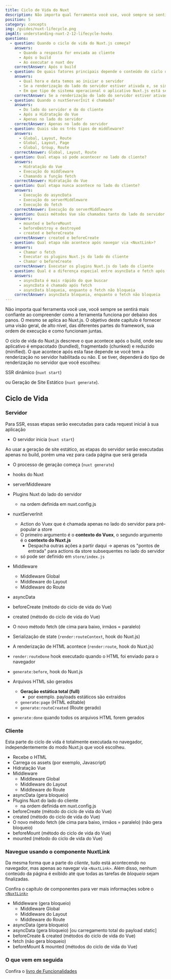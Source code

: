 ```yaml
---
title: Ciclo de Vida do Nuxt
description: Não importa qual ferramenta você use, você sempre se sentirá mais confiante ao compreender como a ferramenta funciona por debaixo dos panos. O mesmo se aplica ao Nuxt.js.
position: 5
category: concepts
img: /guides/nuxt-lifecycle.png
imgAlt: understanding-nuxt-2-12-lifecycle-hooks
questions:
  - question: Quando o ciclo de vida do Nuxt.js começa?
    answers:
      - Quando a resposta for enviada ao cliente
      - Após o build
      - Ao executar o nuxt dev
    correctAnswer: Após o build
  - question: De quais fatores principais depende o conteúdo do ciclo de vida?
    answers:
      - Qual hora e data temos ao iniciar o servidor
      - Se a renderização do lado do servidor estiver ativada e, se sim, qual tipo é usado
      - Em que tipo de sistema operacional o aplicativo Nuxt.js está sendo executado
    correctAnswer: Se a renderização do lado do servidor estiver ativada e, se sim, qual tipo é usado
  - question: Quando o nuxtServerInit é chamado?
    answers:
      - Do lado do servidor e do do cliente
      - Após a Hidratação do Vue
      - Apenas no lado do servidor
    correctAnswer: Apenas no lado do servidor
  - question: Quais são os três tipos de middleware?
    answers:
      - Global, Layout, Route
      - Global, Layout, Page
      - Global, Group, Route
    correctAnswer: Global, Layout, Route
  - question: Qual etapa só pode acontecer no lado do cliente?
    answers:
      - Hidratação do Vue
      - Execução do middleware
      - Chamando a função fetch
    correctAnswer: Hidratação do Vue
  - question: Qual etapa nunca acontece no lado do cliente?
    answers:
      - Execução do asyncData
      - Execução do serverMiddleware
      - Execução do fetch
    correctAnswer: Execução do serverMiddleware
  - question: Quais métodos Vue são chamados tanto do lado do servidor quanto do cliente?
    answers:
      - mounted e beforeMount
      - beforeDestroy e destroyed
      - created e beforeCreate
    correctAnswer: created e beforeCreate
  - question: Qual etapa não acontece após navegar via <NuxtLink>?
    answers:
      - Chamar o fetch
      - Executar os plugins Nuxt.js do lado do cliente
      - Chamar o beforeCreate
    correctAnswer: Executar os plugins Nuxt.js do lado do cliente
  - question: Qual é a diferença especial entre asyncData e fetch após navegar por <NuxtLink>?
    answers:
      - asyncData é mais rápido do que buscar
      - asyncData é chamado após fetch
      - asyncData bloqueia, enquanto o fetch não bloqueia
    correctAnswer: asyncData bloqueia, enquanto o fetch não bloqueia
---
```


<app-modal :src="img" :alt="imgAlt"></app-modal>

Não importa qual ferramenta você use, você sempre se sentirá mais confiante ao compreender como a ferramenta funciona por debaixo dos panos. O mesmo se aplica ao Nuxt.js. O objetivo deste capítulo é fornecer uma visão geral, de alto nível, das diferentes partes do framework, sua ordem de execução e como funcionam juntas.

O ciclo de vida do Nuxt.js descreve o que acontece após o build, onde seu aplicativo é empacotado (bundled), fragmentado (chunked) e reduzido (minified). O que acontece após esta fase depende se você tem a renderização no servidor habilitada ou não. E se tiver, dependerá do tipo de renderização no servidor que você escolheu:

SSR dinâmico (`nuxt start`)

ou Geração de Site Estático (`nuxt generate`).

## Ciclo de Vida

### Servidor

Para SSR, essas etapas serão executadas para cada request inicial à sua aplicação

- O servidor inicia (`nuxt start`)

Ao usar a geração de site estático, as etapas do servidor serão executadas apenas no build, porém uma vez para cada página que será gerada

- O processo de geração começa (`nuxt generate`)

- hooks do Nuxt
- serverMiddleware
- Plugins Nuxt do lado do servidor
  - na ordem definida em nuxt.config.js
- nuxtServerInit
  - Action do Vuex que é chamada apenas no lado do servidor para pré-popular a store
  - O primeiro argumento é o **contexto do Vuex**, o segundo argumento é o **contexto do Nuxt.js**
    - Despacha outras ações a partir daqui → apenas os "pontos de entrada" para actions da store subsequentes no lado do servidor
  - só pode ser definido em `store/index.js`
- Middleware
  - Middleware Global
  - Middleware do Layout
  - Middleware do Route
- asyncData
- beforeCreate (método do ciclo de vida do Vue)
- created (método do ciclo de vida do Vue)
- O novo método fetch (de cima para baixo, irmãos = paralelo)
- Serialização de state (`render:routeContext`, hook do Nuxt.js)

- A renderização de HTML acontece (`render:route`, hook do Nuxt.js)

- `render:routeDone` hook executado quando o HTML foi enviado para o navegador

- `generate:before`, hook do Nuxt.js
- Arquivos HTML são gerados
  - **Geração estática total (full)**
    - por exemplo. payloads estáticos são extraídos
  - `generate:page` (HTML editable)
  - `generate:routeCreated` (Route gerado)
- `generate:done` quando todos os arquivos HTML forem gerados

### Cliente

Esta parte do ciclo de vida é totalmente executada no navegador, independentemente do modo Nuxt.js que você escolheu.

- Recebe o HTML
- Carrega os assets (por exemplo, Javascript)
- Hidratação Vue
- Middleware
  - Middleware Global
  - Middleware do Layout
  - Middleware do Route
- asyncData (gera bloqueio)
- Plugins Nuxt do lado do cliente
  - na ordem definida em nuxt.config.js
- beforeCreate (método do ciclo de vida do Vue)
- created (método do ciclo de vida do Vue)
- O novo método fetch (de cima para baixo, irmãos = paralelo) (não gera bloqueio)
- beforeMount (método do ciclo de vida do Vue)
- mounted (método do ciclo de vida do Vue)

### Navegue usando o componente NuxtLink

Da mesma forma que a parte do _cliente_, tudo está acontecendo no navegador, mas apenas ao navegar via `<NuxtLink>`. Além disso, nenhum conteúdo da página é exibido até que todas as tarefas de _bloqueio_ sejam finalizadas.

<base-alert type="info">

Confira o capítulo de componentes para ver mais informações sobre o [`<NuxtLink>`](/guides/features/nuxt-components#the-nuxtlink-component)

</base-alert>

- Middleware (gera bloqueio)
  - Middleware Global
  - Middleware do Layout
  - Middleware do Route
- asyncData (gera bloqueio)
- asyncData (gera bloqueio) [ou carregamento total do payload static]
- beforeCreate & created (métodos do ciclo de vida do Vue)
- fetch (não gera bloqueio)
- beforeMount & mounted (métodos do ciclo de vida do Vue)

### O que vem em seguida

<base-alert type="next">

Confira o [livro de Funcionalidades](/guides/features/rendering-modes)

</base-alert>

<quiz :questions="questions"></quiz>
